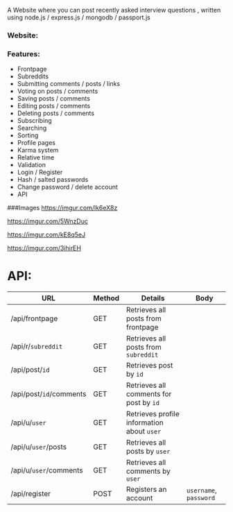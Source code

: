 
A Website where you can post recently asked interview questions , written using node.js / express.js / mongodb / passport.js

### Website:




### Features:
* Frontpage
* Subreddits
* Submitting comments / posts / links
* Voting on posts / comments
* Saving posts / comments
* Editing posts / comments
* Deleting posts / comments
* Subscribing
* Searching
* Sorting
* Profile pages
* Karma system
* Relative time
* Validation
* Login / Register
* Hash / salted passwords
* Change password / delete account
* API

###Images
https://imgur.com/lk6eX8z

https://imgur.com/5WnzDuc

https://imgur.com/kE8q5eJ

https://imgur.com/3ihirEH







# API:
URL | Method | Details | Body
---- | ---- | ---- | ----
/api/frontpage | GET | Retrieves all posts from frontpage
/api/r/```subreddit``` | GET | Retrieves all posts from ```subreddit```
/api/post/```id``` | GET | Retrieves post by ```id```
/api/post/```id```/comments | GET | Retrieves all comments for post by ```id```
/api/u/```user``` | GET | Retrieves profile information about ```user```
/api/u/```user```/posts | GET | Retrieves all posts by ```user```
/api/u/```user```/comments | GET | Retrieves all comments by ```user```
/api/register | POST | Registers an account | ```username```, ```password```


